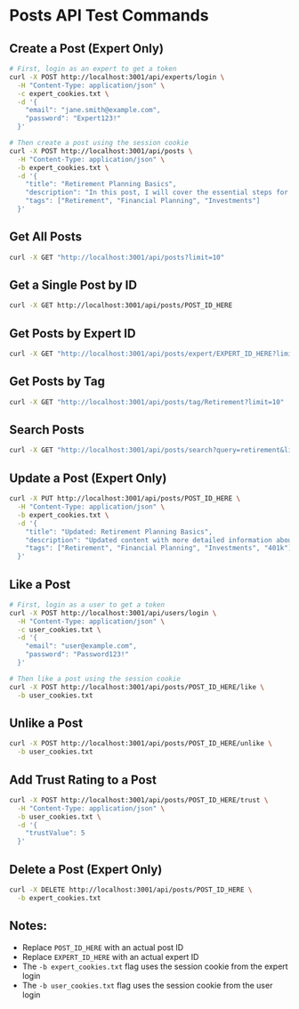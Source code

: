 # Posts API Test Commands

## Create a Post (Expert Only)

```bash
# First, login as an expert to get a token
curl -X POST http://localhost:3001/api/experts/login \
  -H "Content-Type: application/json" \
  -c expert_cookies.txt \
  -d '{
    "email": "jane.smith@example.com",
    "password": "Expert123!"
  }'

# Then create a post using the session cookie
curl -X POST http://localhost:3001/api/posts \
  -H "Content-Type: application/json" \
  -b expert_cookies.txt \
  -d '{
    "title": "Retirement Planning Basics",
    "description": "In this post, I will cover the essential steps for planning your retirement effectively. We will discuss investment strategies, savings goals, and how to estimate your retirement needs.",
    "tags": ["Retirement", "Financial Planning", "Investments"]
  }'
```

## Get All Posts

```bash
curl -X GET "http://localhost:3001/api/posts?limit=10"
```

## Get a Single Post by ID

```bash
curl -X GET http://localhost:3001/api/posts/POST_ID_HERE
```

## Get Posts by Expert ID

```bash
curl -X GET "http://localhost:3001/api/posts/expert/EXPERT_ID_HERE?limit=10"
```

## Get Posts by Tag

```bash
curl -X GET "http://localhost:3001/api/posts/tag/Retirement?limit=10"
```

## Search Posts

```bash
curl -X GET "http://localhost:3001/api/posts/search?query=retirement&limit=10"
```

## Update a Post (Expert Only)

```bash
curl -X PUT http://localhost:3001/api/posts/POST_ID_HERE \
  -H "Content-Type: application/json" \
  -b expert_cookies.txt \
  -d '{
    "title": "Updated: Retirement Planning Basics",
    "description": "Updated content with more detailed information about retirement planning strategies.",
    "tags": ["Retirement", "Financial Planning", "Investments", "401k"]
  }'
```

## Like a Post

```bash
# First, login as a user to get a token
curl -X POST http://localhost:3001/api/users/login \
  -H "Content-Type: application/json" \
  -c user_cookies.txt \
  -d '{
    "email": "user@example.com",
    "password": "Password123!"
  }'

# Then like a post using the session cookie
curl -X POST http://localhost:3001/api/posts/POST_ID_HERE/like \
  -b user_cookies.txt
```

## Unlike a Post

```bash
curl -X POST http://localhost:3001/api/posts/POST_ID_HERE/unlike \
  -b user_cookies.txt
```

## Add Trust Rating to a Post

```bash
curl -X POST http://localhost:3001/api/posts/POST_ID_HERE/trust \
  -H "Content-Type: application/json" \
  -b user_cookies.txt \
  -d '{
    "trustValue": 5
  }'
```

## Delete a Post (Expert Only)

```bash
curl -X DELETE http://localhost:3001/api/posts/POST_ID_HERE \
  -b expert_cookies.txt
```

## Notes:
- Replace `POST_ID_HERE` with an actual post ID
- Replace `EXPERT_ID_HERE` with an actual expert ID
- The `-b expert_cookies.txt` flag uses the session cookie from the expert login
- The `-b user_cookies.txt` flag uses the session cookie from the user login
